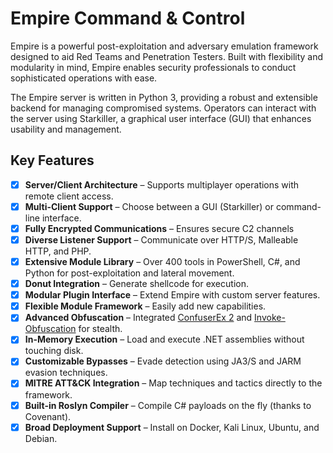 # Empire Command & Control
Empire is a powerful post-exploitation and adversary emulation framework designed to aid Red Teams and Penetration Testers. 
Built with flexibility and modularity in mind, Empire enables security professionals to conduct sophisticated operations with ease.

The Empire server is written in Python 3, providing a robust and extensible backend for managing compromised systems. 
Operators can interact with the server using Starkiller, a graphical user interface (GUI) that enhances usability and management.

## Key Features
- [x] **Server/Client Architecture** – Supports multiplayer operations with remote client access.
- [x] **Multi-Client Support** – Choose between a GUI (Starkiller) or command-line interface.
- [x] **Fully Encrypted Communications** – Ensures secure C2 channels
- [x] **Diverse Listener Support** – Communicate over HTTP/S, Malleable HTTP, and PHP.
- [x] **Extensive Module Library** – Over 400 tools in PowerShell, C#, and Python for post-exploitation and lateral movement.
- [x] **Donut Integration** – Generate shellcode for execution.
- [x] **Modular Plugin Interface** – Extend Empire with custom server features.
- [x] **Flexible Module Framework** – Easily add new capabilities.
- [x] **Advanced Obfuscation** – Integrated [ConfuserEx 2](https://github.com/mkaring/ConfuserEx) and [Invoke-Obfuscation](https://github.com/danielbohannon/Invoke-Obfuscation) for stealth.
- [x] **In-Memory Execution** – Load and execute .NET assemblies without touching disk.
- [x] **Customizable Bypasses** – Evade detection using JA3/S and JARM evasion techniques.
- [x] **MITRE ATT&CK Integration** – Map techniques and tactics directly to the framework.
- [x] **Built-in Roslyn Compiler** – Compile C# payloads on the fly (thanks to Covenant).
- [x] **Broad Deployment Support** – Install on Docker, Kali Linux, Ubuntu, and Debian.